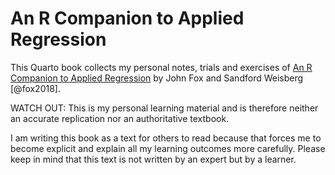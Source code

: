 
<!-- README.md is generated from README.Rmd. Please edit that file -->

# An R Companion to Applied Regression

<!-- badges: start -->
<!-- badges: end -->

This Quarto book collects my personal notes, trials and exercises of [An
R Companion to Applied
Regression](https://www.john-fox.ca/Companion/index.html) by John Fox
and Sandford Weisberg \[@fox2018\].

WATCH OUT: This is my personal learning material and is therefore
neither an accurate replication nor an authoritative textbook.

I am writing this book as a text for others to read because that forces
me to become explicit and explain all my learning outcomes more
carefully. Please keep in mind that this text is not written by an
expert but by a learner.
